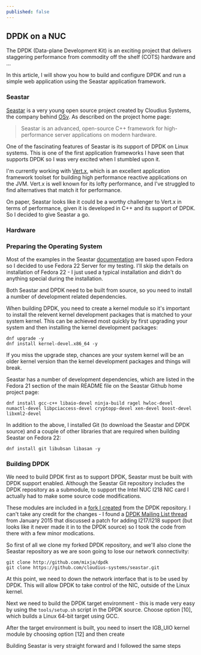 ```yaml
---
published: false
---
```


## DPDK on a NUC

The DPDK (Data-plane Development Kit) is an exciting project that delivers staggering performance from commodity off the shelf (COTS) hardware and ...

In this article, I will show you how to build and configure DPDK and run a simple web application using the Seastar application framework.

### Seastar
[Seastar](http://www.seastar-project.org) is a very young open source project created by Cloudius Systems, the company behind [OSv](http://osv.io).  As described on the project home page:

> Seastar is an advanced, open-source C++ framework for high-performance server applications on modern hardware.

One of the fascinating features of Seastar is its support of DPDK on Linux systems.  This is one of the first application frameworks I have seen that supports DPDK so I was very excited when I stumbled upon it.

I'm currently working with [Vert.x](http://vertx.io), which is an excellent application framework toolset for building high performance reactive applications on the JVM.  Vert.x is well known for its lofty performance, and I've struggled to find alternatives that match it for performance.  

On paper, Seastar looks like it could be a worthy challenger to Vert.x in terms of performance, given it is developed in C++ and its support of DPDK.  So I decided to give Seastar a go.

### Hardware


### Preparing the Operating System
Most of the examples in the Seastar [documentation](https://github.com/cloudius-systems/seastar) are based upon Fedora so I decided to use Fedora 22 Server for my testing.  I'll skip the details on installation of Fedora 22 - I just used a typical installation and didn't do anything special during the installation.

Both Seastar and DPDK need to be built from source, so you need to install a number of development related dependencies.

When building DPDK, you need to create a kernel module so it's important to install the relevent kernel development packages that is matched to your system kernel.  This can be achieved most quickly by first upgrading your system and then installing the kernel development packages:  

```console
dnf upgrade -y
dnf install kernel-devel.x86_64 -y
```

If you miss the upgrade step, chances are your system kernel will be an older kernel version than the kernel development packages and things will break.

Seastar has a number of development dependencies, which are listed in the Fedora 21 section of the main README file on the Seastar Github home project page:

```console
dnf install gcc-c++ libaio-devel ninja-build ragel hwloc-devel numactl-devel libpciaccess-devel cryptopp-devel xen-devel boost-devel libxml2-devel
```

In addition to the above, I installed Git (to download the Seastar and DPDK source) and a couple of other libraries that are required when building Seastar on Fedora 22:

```console
dnf install git libubsan libasan -y
```
### Building DPDK

We need to build DPDK first as to support DPDK, Seastar must be built with DPDK support enabled.  Although the Seastar Git repository includes the DPDK repository as a submodule, to support the Intel NUC I218 NIC card I actually had to make some source code modifications.  

These modules are included in a [fork I created](http://github.com/mixja/dpdk) from the DPDK repository.  I can't take any credit for the changes - I found a [DPDK Mailing List thread](http://patchwork.dpdk.org/ml/archives/dev/2015-January/010714.html) from January 2015 that discussed a patch for adding I217/I218 support (but looks like it never made it in to the DPDK source) so I took the code from there with a few minor modications.

So first of all we clone my forked DPDK repository, and we'll also clone the Seastar repository as we are soon going to lose our network connectivity:

```console
git clone http://github.com/mixja/dpdk
git clone https://github.com/cloudius-systems/seastar.git
```

At this point, we need to down the network interface that is to be used by DPDK.  This will allow DPDK to take control of the NIC, outside of the Linux kernel.  

Next we need to build the DPDK target environment - this is made very easy by using the `tools/setup.sh` script in the DPDK source.  Choose option [10], which builds a Linux 64-bit target using GCC.  

After the target environment is built, you need to insert the IGB_UIO kernel module by choosing option [12] and then create 



Building Seastar is very straight forward and I followed the same steps 



